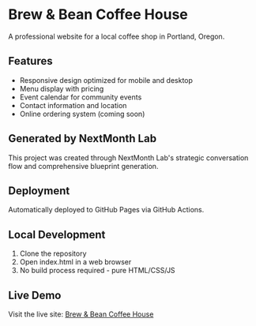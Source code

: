 # Brew & Bean Coffee House

A professional website for a local coffee shop in Portland, Oregon.

## Features

- Responsive design optimized for mobile and desktop
- Menu display with pricing
- Event calendar for community events  
- Contact information and location
- Online ordering system (coming soon)

## Generated by NextMonth Lab

This project was created through NextMonth Lab's strategic conversation flow and comprehensive blueprint generation.

## Deployment

Automatically deployed to GitHub Pages via GitHub Actions.

## Local Development

1. Clone the repository
2. Open index.html in a web browser
3. No build process required - pure HTML/CSS/JS

## Live Demo

Visit the live site: [Brew & Bean Coffee House](https://flashbuzz.github.io/brew-bean-coffee-house/)
